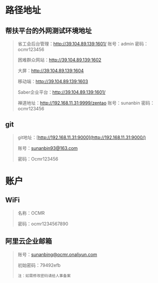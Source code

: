 # 路径地址

## 帮扶平台的外网测试环境地址

> 省工会后台管理：http://39.104.89.139:1601/  		 		账号：admin				密码：ocmr123456
>
> 困难群众网站：http://39.104.89.139:1602
>
> 大屏：http://39.104.89.139:1604
>
> 移动端：http://39.104.89.139:1603
>
> Saber企业平台：http://39.104.89.139:1601/
>
> 禅道地址：http://192.168.11.31:9999/zentao					账号：sunanbin 		密码：ocmr123456

## git

> git地址：[http://192.168.11.31:9000](http://192.168.11.31:9000/)  
>
> 账号：sunanbin93@163.com
>
> 密码：Ocmr123456



# 账户

## WiFi

> 名称：OCMR
>
> 密码：ocmr1234567890

## 阿里云企业邮箱

> 账号：sunanbing@ocmr.onaliyun.com
>
> 初始密码：79492efb
>
> ```注：如需修改密码请给人事备案```

